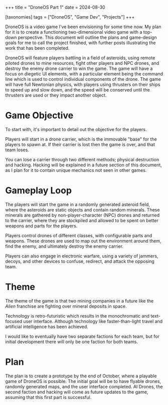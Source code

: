 +++
title = "DroneOS Part 1"
date = 2024-08-30

[taxonomies]
tags = ["DroneOS", "Game Dev", "Projects"]
+++

DroneOS is a video game I've been envisioning for some time now. My plan for it is to create a functioning two-dimensional video game with a top-down perspective. This document will outline the plans and game-design goals for me to call the project finished, with further posts illustrating the work that has been completed.

<!-- more -->

DroneOS will feature players battling in a field of asteroids, using remote piloted drones to mine resources, fight other players and NPC drones, and destroy the enemy drone carrier to win the game. The game will have a focus on diegetic UI elements, with a particular element being the command line which is used to control individual components of the drone. The game will have full Newtonian physics, with players using thrusters on their ships to speed up and slow down, and the speed will be conserved until the thrusters are used or they impact another object.

# Game Objective

To start with, it's important to detail out the objective for the players. 

Players will start in a drone carrier, which is the immovable "base" for the players to spawn at. If their carrier is lost then the game is over, and that team loses.

You can lose a carrier through two different methods; physical destruction and hacking. Hacking will be explained in a future section of this document, as I plan for it to contain unique mechanics not seen in other games.

# Gameplay Loop

The players will start the game in a randomly generated asteroid field, where the asteroids are static objects and contain random minerals. These minerals are gathered by non-player-character (NPC) drones and returned to the carrier, where they are stockpiled and allowed to be spent on better weapons and parts for the players. 

Players control drones of different classes, with configurable parts and weapons. These drones are used to map out the environment around them, find the enemy, and ultimately destroy the enemy carrier. 

Players can also engage in electronic warfare, using a variety of jammers, decoys, and other devices to confuse, redirect, and attack the opposing team. 

# Theme

The theme of the game is that two mining companies in a future like the *Alien* franchise are fighting over mineral deposits in space. 

Technology is retro-futuristic which results in the monochromatic and text-focused user interface. Although technology like faster-than-light travel and artificial intelligence has been achieved.

I would like to eventually have two separate factions for each team, but for initial development there will only be one faction for both teams.

# Plan

The plan is to create a prototype by the end of October, where a playable game of DroneOS is possible. The initial goal will be to have flyable drones, randomly generated maps, and the user interface completed. AI Drones, the second faction and hacking will come as future updates to the game, assuming that this first part is successful. 
